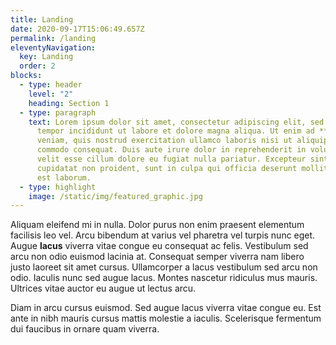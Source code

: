 ```yaml
---
title: Landing
date: 2020-09-17T15:06:49.657Z
permalink: /landing
eleventyNavigation:
  key: Landing
  order: 2
blocks:
  - type: header
    level: "2"
    heading: Section 1
  - type: paragraph
    text: Lorem ipsum dolor sit amet, consectetur adipiscing elit, sed do eiusmod
      tempor incididunt ut labore et dolore magna aliqua. Ut enim ad **minim**
      veniam, quis nostrud exercitation ullamco laboris nisi ut aliquip ex ea
      commodo consequat. Duis aute irure dolor in reprehenderit in voluptate
      velit esse cillum dolore eu fugiat nulla pariatur. Excepteur sint occaecat
      cupidatat non proident, sunt in culpa qui officia deserunt mollit anim id
      est laborum.
  - type: highlight
    image: /static/img/featured_graphic.jpg
---
```

Aliquam eleifend mi in nulla. Dolor purus non enim praesent elementum facilisis leo vel. Arcu bibendum at varius vel pharetra vel turpis nunc eget. Augue **lacus** viverra vitae congue eu consequat ac felis. Vestibulum sed arcu non odio euismod lacinia at. Consequat semper viverra nam libero justo laoreet sit amet cursus. Ullamcorper a lacus vestibulum sed arcu non odio. Iaculis nunc sed augue lacus. Montes nascetur ridiculus mus mauris. Ultrices vitae auctor eu augue ut lectus arcu. 

Diam in arcu cursus euismod. Sed augue lacus viverra vitae congue eu. Est ante in nibh mauris cursus mattis molestie a iaculis. Scelerisque fermentum dui faucibus in ornare quam viverra.